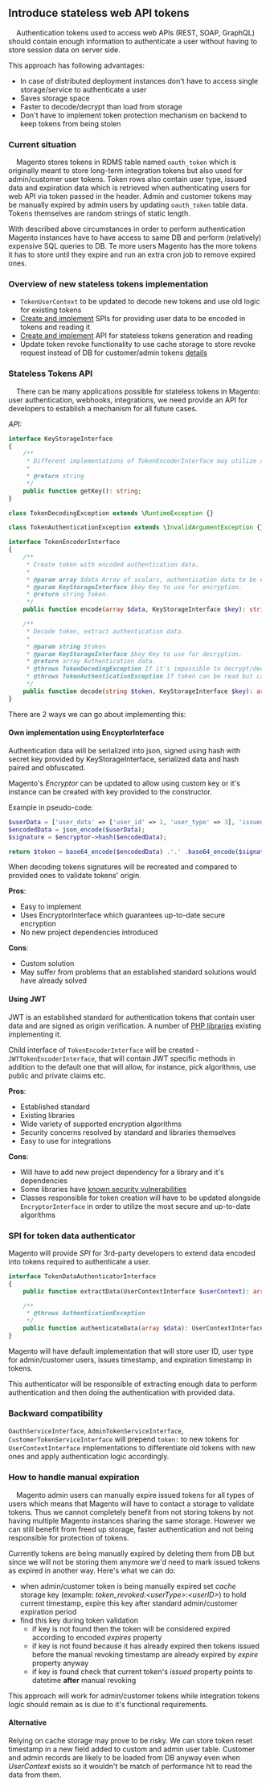 ## Introduce stateless web API tokens
&nbsp;&nbsp;&nbsp;&nbsp;Authentication tokens used to access web APIs (REST, SOAP, GraphQL) should contain enough
information to authenticate a user without having to store session data on server side.
 
This approach has following advantages:
* In case of distributed deployment instances don't have to access single storage/service to authenticate a user
* Saves storage space
* Faster to decode/decrypt than load from storage
* Don't have to implement token protection mechanism on backend to keep tokens from being stolen
 
 
### Current situation
&nbsp;&nbsp;&nbsp;&nbsp;Magento stores tokens in RDMS table named `oauth_token` which is originally meant to store long-term integration tokens
but also used for admin/customer user tokens. Token rows also contain user type, issued data and expiration data which
is retrieved when authenticating users for web API via token passed in the header. Admin and customer tokens may be
manually expired by admin users by updating `oauth_token` table data. Tokens themselves are random strings of static
length.
 
With described above circumstances in order to perform authentication Magento instances have to have access to same DB
and perform (relatively) expensive SQL queries to DB. Te more users Magento has the more tokens it has to store
until they expire and run an extra cron job to remove expired ones.
 
 
### Overview of new stateless tokens implementation
* `TokenUserContext` to be updated to decode new tokens and use old logic for existing tokens
* [Create and implement](#spi-for-token-data-authenticator) SPIs for providing user data to be encoded in tokens and reading it
* [Create and implement](#stateless-tokens-api) API for stateless tokens generation and reading
* Update token revoke functionality to use cache storage to store revoke request instead of DB for customer/admin tokens
  [details](#how-to-handle-manual-expiration)
 
 
### Stateless Tokens API
&nbsp;&nbsp;&nbsp;&nbsp;There can be many applications possible for stateless tokens in Magento: user authentication,
webhooks, integrations, we need provide an API for developers to establish a mechanism for all future cases.
 
_API:_
 
```php
interface KeyStorageInterface
{
    /**
     * Different implementations of TokenEncoderInterface may utilize additional data, for instance - key version.
     *
     * @return string
     */
    public function getKey(): string;
}

class TokenDecodingException extends \RuntimeException {}

class TokenAuthenticationException extends \InvalidArgumentException {}

interface TokenEncoderInterface
{
    /**
     * Create token with encoded authentication data.
     *
     * @param array $data Array of scalars, authentication data to be encoded.
     * @param KeyStorageInterface $key Key to use for encryption.
     * @return string Token.
     */
    public function encode(array $data, KeyStorageInterface $key): string;

    /**
     * Decode token, extract authentication data.
     *
     * @param string $token
     * @param KeyStorageInterface $key Key to use for decryption.
     * @return array Authentication data.
     * @throws TokenDecodingException If it's impossible to decrypt/decode token.
     * @throws TokenAuthenticationException If token can be read but cannot be authenticated.
     */
    public function decode(string $token, KeyStorageInterface $key): array;
}
```
 
There are 2 ways we can go about implementing this:
 
#### Own implementation using EncyptorInterface
Authentication data will be serialized into json, signed using hash with secret key provided by KeyStorageInterface,
serialized data and hash paired and obfuscated.
 
Magento's _Encryptor_ can be updated to allow using custom key or it's instance can be created with key provided to the
constructor.
 
Example in pseudo-code:
```php
$userData = ['user_data' => ['user_id' => 1, 'user_type' => 3], 'issued' => time(), 'expires' => time() + (60*60)];
$encodedData = json_encode($userData);
$signature = $encryptor->hash($encodedData);

return $token = base64_encode($encodedData) .'.' .base64_encode($signature);
```
 
When decoding tokens signatures will be recreated and compared to provided ones to validate tokens' origin.
 
__Pros__:
* Easy to implement
* Uses EncryptorInterface which guarantees up-to-date secure encryption
* No new project dependencies introduced
 
__Cons__:
* Custom solution
* May suffer from problems that an established standard solutions would have already solved
 
#### Using JWT
JWT is an established standard for authentication tokens that contain user data and are signed as origin verification.
A number of [PHP libraries](https://jwt.io) existing implementing it.
 
Child interface of `TokenEncoderInterface` will be created - `JWTTokenEncoderInterface`, that will contain JWT specific
methods in addition to the default one that will allow, for instance, pick algorithms, use public and private claims etc.
 
__Pros__:
* Established standard
* Existing libraries
* Wide variety of supported encryption algorithms
* Security concerns resolved by standard and libraries themselves
* Easy to use for integrations
 
__Cons__:
* Will have to add new project dependency for a library and it's dependencies
* Some libraries have [known security vulnerabilities](https://auth0.com/blog/critical-vulnerabilities-in-json-web-token-libraries/)
* Classes responsible for token creation will have to be updated alongside `EncryptorInterface` in order to utilize the
  most secure and up-to-date algorithms
 
 
### SPI for token data authenticator
Magento will provide _SPI_ for 3rd-party developers to extend data encoded into tokens required to authenticate a user.
 
```php
interface TokenDataAuthenticatorInterface
{
    public function extractData(UserContextInterface $userContext): array;

    /**
     * @throws AuthenticationException
     */
    public function authenticateData(array $data): UserContextInterface;
}
```
 
Magento will have default implementation that will store user ID, user type for admin/customer users, issues timestamp,
and expiration timestamp in tokens.
 
This authenticator will be responsible of extracting enough data to perform authentication and then doing the authentication
with provided data.
 
 
### Backward compatibility
`OauthServiceInterface`, `AdminTokenServiceInterface`, `CustomerTokenServiceInterface` will prepend `token:` to new
tokens for `UserContextInterface` implementations to differentiate old tokens with new ones and apply authentication
logic accordingly.
 
 
### How to handle manual expiration
&nbsp;&nbsp;&nbsp;&nbsp;Magento admin users can manually expire issued tokens for all types of users which means that
Magento will have to contact a storage to validate tokens. Thus we cannot completely benefit from not storing tokens
by not having multiple Magento instances sharing the same storage. However we can still benefit from freed up storage,
faster authentication and not being responsible for protection of tokens.
 
Currently tokens are being manually expired by deleting them from DB but since we will not be storing them anymore we'd
need to mark issued tokens as expired in another way. Here's what we can do:
* when admin/customer token is being manually expired set _cache_ storage key
  (example: _token_revoked:\<userType\>:\<userID\>_) to hold current timestamp, expire this key after standard
  admin/customer expiration period
* find this key during token validation
  * if key is not found then the token will be considered expired according to encoded _expires_ property
  * if key is not found because it has already expired then tokens issued before the manual revoking timestamp are
    already expired by _expire_ property anyway
  * if key is found check that current token's _issued_ property points to datetime __after__ manual revoking
 
This approach will work for admin/customer tokens while integration tokens logic should remain as is due to it's
functional requirements.
 
#### Alternative
Relying on cache storage may prove to be risky. We can store token reset timestamp in a new field added to custom and
admin user table. Customer and admin records are likely to be loaded from DB anyway even when _UserContext_ exists so
it wouldn't be match of performance hit to read the data from them.
